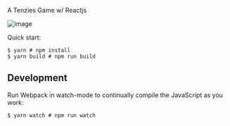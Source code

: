 A Tenzies Game w/ Reactjs

![image](https://user-images.githubusercontent.com/58699916/213857555-e19093f3-ed3a-4946-b755-3d9df1e333bd.png)



Quick start:

```
$ yarn # npm install
$ yarn build # npm run build
````

## Development

Run Webpack in watch-mode to continually compile the JavaScript as you work:

```
$ yarn watch # npm run watch
```
